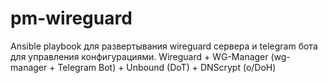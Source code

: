 # pm-wireguard
Ansible playbook для развертывания wireguard сервера и telegram бота для управления конфигурациями.
Wireguard + WG-Manager (wg-manager + Telegram Bot) + Unbound (DoT) + DNScrypt (o/DoH)
